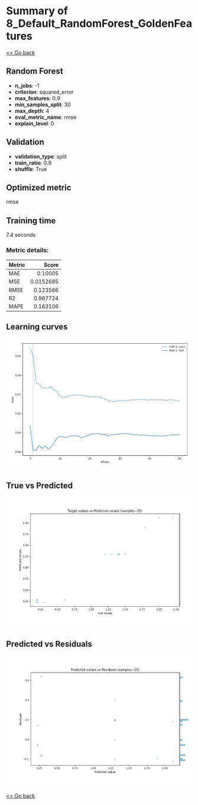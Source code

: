# Summary of 8_Default_RandomForest_GoldenFeatures

[<< Go back](../README.md)


## Random Forest
- **n_jobs**: -1
- **criterion**: squared_error
- **max_features**: 0.9
- **min_samples_split**: 30
- **max_depth**: 4
- **eval_metric_name**: rmse
- **explain_level**: 0

## Validation
 - **validation_type**: split
 - **train_ratio**: 0.9
 - **shuffle**: True

## Optimized metric
rmse

## Training time

7.4 seconds

### Metric details:
| Metric   |     Score |
|:---------|----------:|
| MAE      | 0.10005   |
| MSE      | 0.0152685 |
| RMSE     | 0.123566  |
| R2       | 0.967724  |
| MAPE     | 0.163106  |



## Learning curves
![Learning curves](learning_curves.png)
## True vs Predicted

![True vs Predicted](true_vs_predicted.png)


## Predicted vs Residuals

![Predicted vs Residuals](predicted_vs_residuals.png)



[<< Go back](../README.md)
